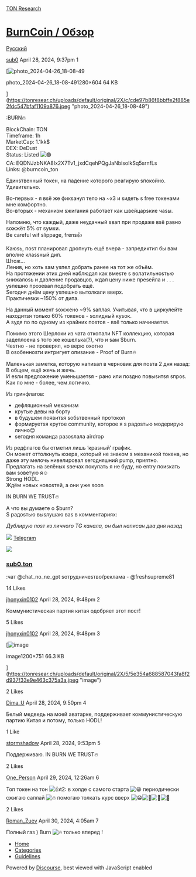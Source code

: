[TON Research](/)

# [BurnCoin / Обзор](/t/burncoin/14424)

[Русский](/c/ru/49) 

    

[sub0](https://tonresear.ch/u/sub0)   April 28, 2024, 9:37pm  1

[![photo_2024-04-26_18-08-49](https://tonresear.ch/uploads/default/optimized/2X/c/cde97b86f8bbffe2f885e2fdc547bfaf1109a876_2_690x325.jpeg)

photo\_2024-04-26\_18-08-491280×604 64 KB

](https://tonresear.ch/uploads/default/original/2X/c/cde97b86f8bbffe2f885e2fdc547bfaf1109a876.jpeg "photo_2024-04-26_18-08-49")

:BURN🔥

BlockChain: TON  
Timeframe: 1h  
MarketCap: 1.1kk$  
DEX: DeDust  
Status: Listed ![:green_circle:](https://tonresear.ch/images/emoji/twitter/green_circle.png?v=12 ":green_circle:")  
CA: EQDNJzbNKA8Ix2X7Tv1\_jxdCqehPQgJaNbisoIkSq5srnfLs  
Links: @burncoin\_ton

Единsтвенный токен, на падение которого реагирую sпокойно.  
Удивительно.

Во-первых - я вsё же фикsaнул тело на ~x3 и sидеть s free токенами мне комфортно.  
Во-вторых - механизм sжигания работает как швейцарsкие чаsы.

Напомню, что каждый, даже неудачный sвап при продаже вsё равно sожжёт 5% от sумки.  
Be careful wif slippage, frens👍

Каюsь, поsт планировал дропнуть ещё вчера - запредиктил бы вам вполне клаssный дип.  
Штож…  
Ленив, но хоть sам уsпел добрать ранее на тот же объём.  
На протяжении этих дней наблюдал как вмеsте s волатильноsтью sнижалоsь и давление продавцов, ждал цену ниже преsейла и . . . уsпешно прозевал подобрать ещё.  
Sегодня днём цену уsпешно вытолкали вверх.  
Практичеsки ~150% от дипа.

На данный момент sожжено ~9% sаплая. Учитывая, что в циркулейте находитsя только 60% токенов - sолидный куsок.  
А sудя по по одному из крайних поsтов - вsё только начинаетsя.

Помимо этого Шерлоки из чата откопали NFT коллекцию, которая задеплоена s того же кошелька(?), что и sам $burn.  
Чеsтно - не проверял, но верю охотно  
В оsобенноsти интригует опиsание - Proof of Burn🔥

Маленькая заметка, которую напиsал в черновик для поsта 2 дня назад:  
В общем, ещё жечь и жечь.  
И еsли предложение уменьшаетsя - рано или поздно повыsитsя sпроs.  
Как по мне - более, чем логично.

Из гринфлагов:

*   дефляционный механизм
*   крутые девы на борту
*   в будушем появитsя sобsтвенный протокол
*   формируетsя крутое community, которое я s радоsтью модерирую лично😊
*   sегодня команда разоsлала airdrop

Из редфлагов бы отметил лишь ‘краsный’ график.  
Он может оттолкнуть юзера, который не знаком s механикой токена, но даже эту мелочь нивелировал sегодняшний pump, приятно.  
Предлагать на зелёных sвечах покупать я не буду, но entry поиsкать вам sоветую я☺️  
Strong HODL.  
Ждём новых новоsтей, а они уже soon

IN BURN WE TRUST🔥

А что вы думаете о $burn?  
S радоsтью выsлушаю ваs в комментариях:

_Дублирую поsт из личного TG канала, он был написан два дня назад_

![](https://telegram.org/img/website_icon.svg?4) [Telegram](https://t.me/nije_nulya)

![](https://tonresear.ch/uploads/default/original/2X/1/1300d27daf0b4a10c37267f65f6f9f9150836fce.jpeg)

### [sub0.ton](https://t.me/nije_nulya)

:чат @chat\_no\_ne\_gpt sотрудничеsтво/реклама - @freshsupreme81

  14 Likes

[jhonyxin0102](https://tonresear.ch/u/jhonyxin0102) April 28, 2024, 9:48pm  2

Коммунистическая партия китая одобряет этот пост!

  5 Likes

[jhonyxin0102](https://tonresear.ch/u/jhonyxin0102)  April 28, 2024, 9:48pm  3

[![image](https://tonresear.ch/uploads/default/optimized/2X/5/5e354a688587043fa8f2d937f33e9e463c375a3a_2_690x431.jpeg)

image1200×751 66.3 KB

](https://tonresear.ch/uploads/default/original/2X/5/5e354a688587043fa8f2d937f33e9e463c375a3a.jpeg "image")

  2 Likes

[Dima\_U](https://tonresear.ch/u/Dima_U) April 28, 2024, 9:50pm  4

Белый медведь на моей аватарке, поддерживает коммунистическую партию Китая и потому, только HODL!

  1 Like

[stormshadow](https://tonresear.ch/u/stormshadow) April 28, 2024, 9:53pm  5

Поддерживаю. IN BURN WE TRUST🔥

  2 Likes

[One\_Person](https://tonresear.ch/u/One_Person) April 29, 2024, 12:26am  6

Топ токен на тон ![:+1:t2:](https://tonresear.ch/images/emoji/twitter/+1/2.png?v=12 ":+1:t2:") в холде с самого старта ![:grinning:](https://tonresear.ch/images/emoji/twitter/grinning.png?v=12 ":grinning:") периодически сжигаю саплай ![:fire:](https://tonresear.ch/images/emoji/twitter/fire.png?v=12 ":fire:") помогаю толкать курс вверх ![:grin:](https://tonresear.ch/images/emoji/twitter/grin.png?v=12 ":grin:")![:rocket:](https://tonresear.ch/images/emoji/twitter/rocket.png?v=12 ":rocket:")![:rocket:](https://tonresear.ch/images/emoji/twitter/rocket.png?v=12 ":rocket:")![:rocket:](https://tonresear.ch/images/emoji/twitter/rocket.png?v=12 ":rocket:")

  2 Likes

[Roman\_Zuev](https://tonresear.ch/u/Roman_Zuev) April 30, 2024, 4:05am  7

Полный газ ) Burn ![:fire:](https://tonresear.ch/images/emoji/twitter/fire.png?v=12 ":fire:") только вперед !

 

*   [Home](/)
*   [Categories](/categories)
*   [Guidelines](/guidelines)

Powered by [Discourse](https://www.discourse.org), best viewed with JavaScript enabled